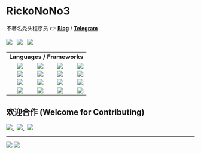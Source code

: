# RickoNoNo3

不著名秃头程序员 👉 [**Blog**](http://rickonono3.top) / [**Telegram**](https://t.me/rickonono3)

<a href="#!"><img src="https://img.shields.io/badge/IDE-IntellJ%20IDEA-303030?style=flat-square&logo=IntelliJ%20IDEA" /></a>
&nbsp;
<a href="#!"><img src="https://img.shields.io/badge/Editor-Vim-303030?style=flat-square&logo=Vim" /></a>
&nbsp;
<a href="#!"><img src="https://img.shields.io/badge/Browser-Firefox-303030?style=flat-square&logo=Firefox" /></a>

<table>
  <tr>
    <td colspan=4 align=center><b>Languages / Frameworks</b></td>
  <tr>
    <td align=right><a href="#!"><img src="https://img.shields.io/badge/Go-★★★★★-303030?style=flat-square&logo=Go" /></a></td>
    <td align=right><a href="#!"><img src="https://img.shields.io/badge/C%2B%2B-★★★★★-303030?style=flat-square&logo=C%2B%2B" /></a></td>
    <td align=right><a href="#!"><img src="https://img.shields.io/badge/JavaScript-★★★★☆-303030?style=flat-square&logo=JavaScript" /></a></td>
    <td align=right><a href="#!"><img src="https://img.shields.io/badge/React-★★★★☆-303030?style=flat-square&logo=React" /></a></td>
  </tr>
  <tr>
    <td align=right><a href="#!"><img src="https://img.shields.io/badge/jQuery-★★★★☆-303030?style=flat-square&logo=jQuery" /></a></td>
    <td align=right><a href="#!"><img src="https://img.shields.io/badge/C%23-★★★☆☆-303030?style=flat-square&logo=CSharp" /></a></td>
    <td align=right><a href="#!"><img src="https://img.shields.io/badge/WPF-★★★☆☆-303030?style=flat-square&logo=Windows" /></a></td>
    <td align=right><a href="#!"><img src="https://img.shields.io/badge/Java-★★★☆☆-303030?style=flat-square&logo=Java" /></a></td>
  </tr>
  <tr>
    <td align=right><a href="#!"><img src="https://img.shields.io/badge/PHP-★★★☆☆-303030?style=flat-square&logo=PHP" /></a></td>
    <td align=right><a href="#!"><img src="https://img.shields.io/badge/Spring-★★☆☆☆-303030?style=flat-square&logo=Spring" /></a></td>
    <td align=right><a href="#!"><img src="https://img.shields.io/badge/Dart-★★☆☆☆-303030?style=flat-square&logo=Dart" /></a></td>
    <td align=right><a href="#!"><img src="https://img.shields.io/badge/Flutter-★☆☆☆☆-303030?style=flat-square&logo=Flutter" /></a></td>
  </tr>
  <tr>
    <td align=right><a href="#!"><img src="https://img.shields.io/badge/Python-★☆☆☆☆-303030?style=flat-square&logo=Python" /></a></td>
    <td align=right><a href="#!"><img src="https://img.shields.io/badge/TensorFlow-★☆☆☆☆-303030?style=flat-square&logo=TensorFlow" /></a></td>
    <td align=right><a href="#!"><img src="https://img.shields.io/badge/Scala-★☆☆☆☆-303030?style=flat-square&logo=Scala" /></a></td>
    <td align=right><a href="#!"><img src="https://img.shields.io/badge/Kotlin-★☆☆☆☆-303030?style=flat-square&logo=Kotlin" /></a></td>
  </tr>
</table>

## 欢迎合作 (Welcome for Contributing)

<a href="https://github.com/rickonono3/m2obj" target="_blank">
  <img src="https://github-readme-stats.vercel.app/api/pin/?username=rickonono3&repo=m2obj&theme=highcontrast&locale=cn&cache_seconds=1800" />
</a>
&nbsp;
<a href="https://github.com/rickonono3/czmrenamer" target="_blank">
  <img src="https://github-readme-stats.vercel.app/api/pin/?username=rickonono3&repo=czmrenamer&theme=highcontrast&locale=cn&cache_seconds=1800" />
</a>
&nbsp;
<a href="https://github.com/rickonono3/r4quadrants" target="_blank">
  <img src="https://github-readme-stats.vercel.app/api/pin/?username=rickonono3&repo=r4quadrants&theme=highcontrast&locale=cn&cache_seconds=1800" />
</a>

-----

<img src="https://github-readme-stats.vercel.app/api?username=rickonono3&count_private=true&show_icons=true&include_all_commits=true&custom_title=RickoNoNo3%20%E7%9A%84%E6%91%B8%E9%B1%BC%E7%BB%9F%E8%AE%A1&theme=highcontrast&locale=cn&cache_seconds=1800" />
<img src="https://github-readme-stats.vercel.app/api/top-langs/?username=rickonono3&theme=highcontrast&layout=compact____&exclude_repo=R-Blog-Public-Library,R-Blog-IconFont,R-Blog-MathJax-Fonts,RZ-Blog,xv6-chinese,jquery-csv&count_private=true&langs_count=8&locale=cn&cache_seconds=1800&hide=css,less,html" />


